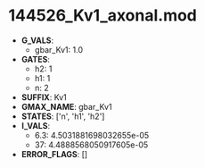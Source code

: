 # 144526_Kv1_axonal.mod

- **G_VALS**:
  - gbar_Kv1: 1.0
- **GATES**:
  - h2: 1
  - h1: 1
  - n: 2
- **SUFFIX**: Kv1
- **GMAX_NAME**: gbar_Kv1
- **STATES**: ['n', 'h1', 'h2']
- **I_VALS**:
  - 6.3: 4.5031881698032655e-05
  - 37: 4.4888568050917605e-05
- **ERROR_FLAGS**: []
